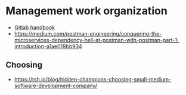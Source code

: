 # Management work organization

* [Gitlab handbook](https://about.gitlab.com/handbook/)
* https://medium.com/postman-engineering/conquering-the-microservices-dependency-hell-at-postman-with-postman-part-1-introduction-a1ae019bb934

## Choosing

- https://tsh.io/blog/hidden-champions-choosing-small-medium-software-development-company/